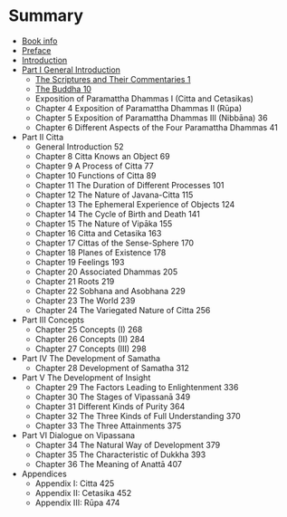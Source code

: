 # Summary

* [Book info](README.md)
* [Preface](preface.md)
* [Introduction](introduction.md)
* [Part I General Introduction](part_1.md)
    * [The Scriptures and Their Commentaries 1](the_scriptures_and_their_commentaries_1.md)
    * [The Buddha 10](the_buddha.md)
    * Exposition of Paramattha Dhammas I (Citta and Cetasikas)
    * Chapter 4 Exposition of Paramattha Dhammas II (Rūpa) 
    * Chapter 5 Exposition of Paramattha Dhammas III (Nibbāna) 36
    * Chapter 6 Different Aspects of the Four Paramattha Dhammas 41
* Part II Citta
    * General Introduction 52
    * Chapter 8 Citta Knows an Object 69
    * Chapter 9 A Process of Citta 77
    * Chapter 10 Functions of Citta 89
    * Chapter 11 The Duration of Different Processes 101
    * Chapter 12 The Nature of Javana-Citta 115
    * Chapter 13 The Ephemeral Experience of Objects 124
    * Chapter 14 The Cycle of Birth and Death 141
    * Chapter 15 The Nature of Vipāka 155
    * Chapter 16 Citta and Cetasika 163
    * Chapter 17 Cittas of the Sense-Sphere 170
    * Chapter 18 Planes of Existence 178
    * Chapter 19 Feelings 193
    * Chapter 20 Associated Dhammas 205
    * Chapter 21 Roots 219
    * Chapter 22 Sobhana and Asobhana 229
    * Chapter 23 The World 239
    * Chapter 24 The Variegated Nature of Citta 256
* Part III Concepts
    * Chapter 25 Concepts (I) 268
    * Chapter 26 Concepts (II) 284
    * Chapter 27 Concepts (III) 298
* Part IV The Development of Samatha
    * Chapter 28 Development of Samatha 312
* Part V The Development of Insight
    * Chapter 29 The Factors Leading to Enlightenment 336
    * Chapter 30 The Stages of Vipassanā 349
    * Chapter 31 Different Kinds of Purity 364
    * Chapter 32 The Three Kinds of Full Understanding 370
    * Chapter 33 The Three Attainments 375
* Part VI Dialogue on Vipassana
    * Chapter 34 The Natural Way of Development 379
    * Chapter 35 The Characteristic of Dukkha 393
    * Chapter 36 The Meaning of Anattā 407
* Appendices
    * Appendix I: Citta 425
    * Appendix II: Cetasika 452
    * Appendix III: Rūpa 474

